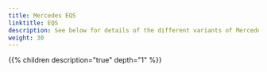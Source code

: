 ```yaml
---
title: Mercedes EQS
linktitle: EQS
description: See below for details of the different variants of Mercedes EQS
weight: 30
---
```

{{% children description="true" depth="1" %}}
